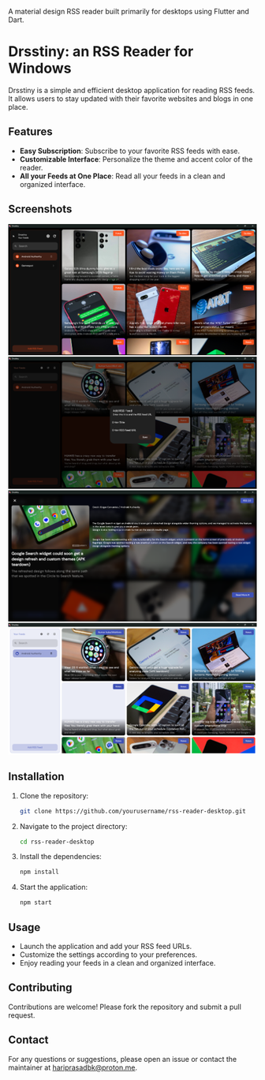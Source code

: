 A material design RSS reader built primarily for desktops using Flutter and Dart.

# Drsstiny: an RSS Reader for Windows

Drsstiny is a simple and efficient desktop application for reading RSS feeds. It allows users to stay updated with their favorite websites and blogs in one place.

## Features

- **Easy Subscription**: Subscribe to your favorite RSS feeds with ease.
- **Customizable Interface**: Personalize the theme and accent color of the reader.
- **All your Feeds at One Place**: Read all your feeds in a clean and organized interface.

## Screenshots

![Screenshot 1](ss/Home.png)
![Screenshot 2](ss/AddFeed.png)
![Screenshot 3](ss/ArticleInfo.png)
![Screenshot 4](ss/Themed.png)

## Installation

1. Clone the repository:
   ```bash
   git clone https://github.com/yourusername/rss-reader-desktop.git
   ```
2. Navigate to the project directory:
   ```bash
   cd rss-reader-desktop
   ```
3. Install the dependencies:
   ```bash
   npm install
   ```
4. Start the application:
   ```bash
   npm start
   ```

## Usage

- Launch the application and add your RSS feed URLs.
- Customize the settings according to your preferences.
- Enjoy reading your feeds in a clean and organized interface.

## Contributing

Contributions are welcome! Please fork the repository and submit a pull request.

## Contact

For any questions or suggestions, please open an issue or contact the maintainer at [hariprasadbk@proton.me](mailto:hariprasadbk@proton.me).

